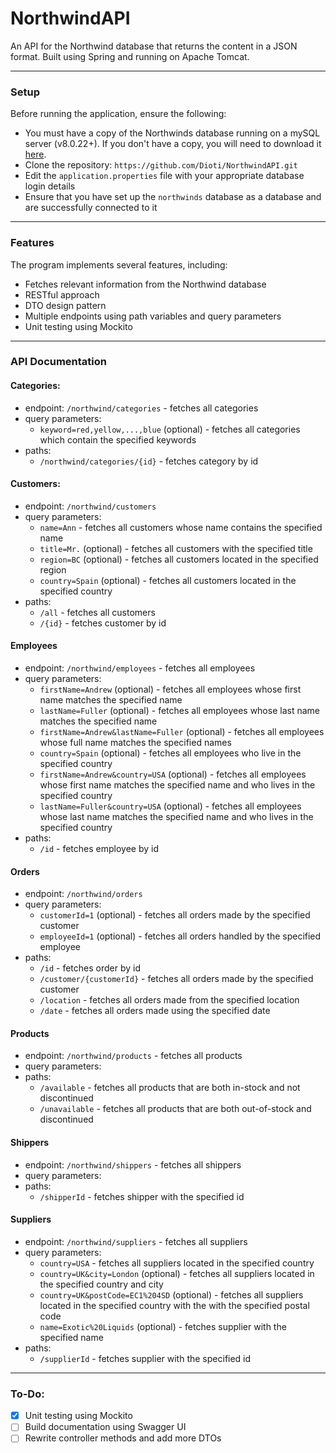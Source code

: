 # NorthwindAPI

An API for the Northwind database that returns the content in a JSON format. Built using Spring and running on Apache Tomcat.

---

### Setup

Before running the application, ensure the following: 
- You must have a copy of the Northwinds database running on a mySQL server (v8.0.22+). If you don't have a copy, you will need to download it [here](src/main/resources/Northwind.MySQL5.sql).
- Clone the repository: `https://github.com/Dioti/NorthwindAPI.git`
- Edit the `application.properties` file with your appropriate database login details
- Ensure that you have set up the `northwinds` database as a database and are successfully connected to it

---

### Features

The program implements several features, including:
- Fetches relevant information from the Northwind database
- RESTful approach
- DTO design pattern
- Multiple endpoints using path variables and query parameters
- Unit testing using Mockito

---

### API Documentation

#### Categories:
- endpoint: `/northwind/categories` - fetches all categories
- query parameters:
  - `keyword=red,yellow,...,blue` (optional) - fetches all categories which contain the specified keywords
- paths:
  - `/northwind/categories/{id}` - fetches category by id

#### Customers:
- endpoint: `/northwind/customers`
- query parameters:
  - `name=Ann` - fetches all customers whose name contains the specified name
  - `title=Mr.` (optional) - fetches all customers with the specified title
  - `region=BC` (optional) - fetches all customers located in the specified region
  - `country=Spain` (optional) - fetches all customers located in the specified country
- paths:
  - `/all` - fetches all customers
  - `/{id}` - fetches customer by id

#### Employees
- endpoint: `/northwind/employees` - fetches all employees
- query parameters:
  - `firstName=Andrew` (optional) - fetches all employees whose first name matches the specified name
  - `lastName=Fuller` (optional) - fetches all employees whose last name matches the specified name
  - `firstName=Andrew&lastName=Fuller` (optional) - fetches all employees whose full name matches the specified names
  - `country=Spain` (optional) - fetches all employees who live in the specified country
  - `firstName=Andrew&country=USA` (optional) - fetches all employees whose first name matches the specified name and who lives in the specified country
  - `lastName=Fuller&country=USA` (optional) - fetches all employees whose last name matches the specified name and who lives in the specified country
- paths:
  - `/id` - fetches employee by id

#### Orders
- endpoint: `/northwind/orders`
- query parameters: 
  - `customerId=1` (optional) - fetches all orders made by the specified customer
  - `employeeId=1` (optional) - fetches all orders handled by the specified employee
- paths:
  - `/id` - fetches order by id
  - `/customer/{customerId}` - fetches all orders made by the specified customer
  - `/location` - fetches all orders made from the specified location
  - `/date` - fetches all orders made using the specified date

#### Products
- endpoint: `/northwind/products` - fetches all products
- query parameters:
- paths:
  - `/available` - fetches all products that are both in-stock and not discontinued
  - `/unavailable` - fetches all products that are both out-of-stock and discontinued

#### Shippers
- endpoint: `/northwind/shippers` - fetches all shippers
- query parameters:
- paths:
  - `/shipperId` - fetches shipper with the specified id

#### Suppliers
- endpoint: `/northwind/suppliers` - fetches all suppliers
- query parameters:
  - `country=USA` - fetches all suppliers located in the specified country
  - `country=UK&city=London` (optional) - fetches all suppliers located in the specified country and city
  - `country=UK&postCode=EC1%204SD` (optional) - fetches all suppliers located in the specified country with the with the specified postal code
  - `name=Exotic%20Liquids` (optional) - fetches supplier with the specified name
- paths:
  - `/supplierId` - fetches supplier with the specified id

---

### To-Do:

- [x] Unit testing using Mockito
- [ ] Build documentation using Swagger UI
- [ ] Rewrite controller methods and add more DTOs
